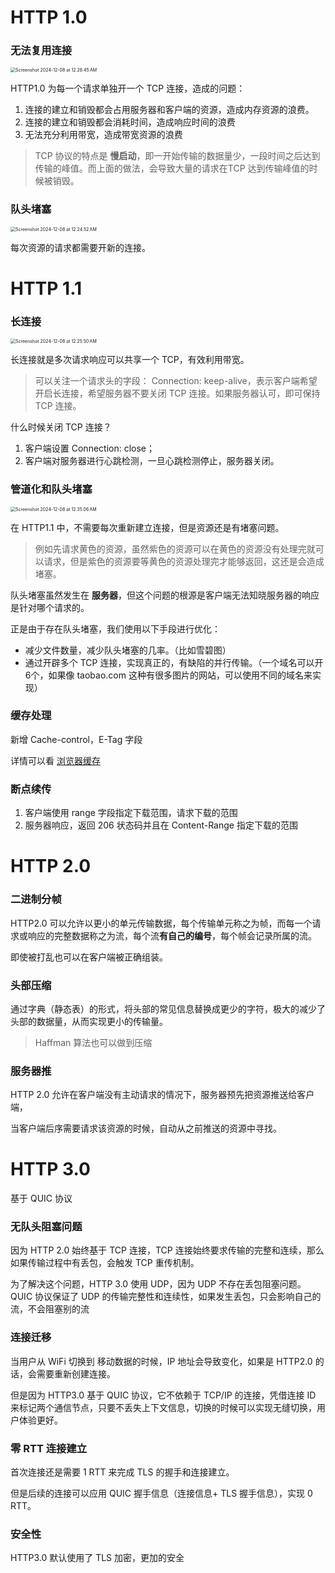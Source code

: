 # HTTP 1.0

### 无法复用连接

<img src="./images/Screenshot 2024-12-08 at 12.26.45 AM.png" alt="Screenshot 2024-12-08 at 12.26.45 AM" style="zoom:50%;" />

HTTP1.0 为每一个请求单独开一个 TCP 连接，造成的问题：

1. 连接的建立和销毁都会占用服务器和客户端的资源，造成内存资源的浪费。
2. 连接的建立和销毁都会消耗时间，造成响应时间的浪费
3. 无法充分利用带宽，造成带宽资源的浪费

> TCP 协议的特点是 **慢启动**，即一开始传输的数据量少，一段时间之后达到传输的峰值。而上面的做法，会导致大量的请求在TCP 达到传输峰值的时候被销毁。



### 队头堵塞

 <img src="./images/Screenshot 2024-12-08 at 12.24.52 AM.png" alt="Screenshot 2024-12-08 at 12.24.52 AM" style="zoom:50%;" />



每次资源的请求都需要开新的连接。



# HTTP 1.1

### 长连接

<img src="./images/Screenshot 2024-12-08 at 12.25.50 AM.png" alt="Screenshot 2024-12-08 at 12.25.50 AM" style="zoom:50%;" />

长连接就是多次请求响应可以共享一个 TCP，有效利用带宽。

> 可以关注一个请求头的字段： Connection: keep-alive，表示客户端希望开启长连接，希望服务器不要关闭 TCP 连接。如果服务器认可，即可保持 TCP 连接。



什么时候关闭 TCP 连接？

1. 客户端设置 Connection: close；
2. 客户端对服务器进行心跳检测，一旦心跳检测停止，服务器关闭。



### 管道化和队头堵塞

<img src="./images/Screenshot 2024-12-08 at 12.35.06 AM.png" alt="Screenshot 2024-12-08 at 12.35.06 AM" style="zoom:50%;" />

在 HTTP1.1 中，不需要每次重新建立连接，但是资源还是有堵塞问题。

> 例如先请求黄色的资源，虽然紫色的资源可以在黄色的资源没有处理完就可以请求，但是紫色的资源要等黄色的资源处理完才能够返回，这还是会造成堵塞。



 队头堵塞虽然发生在 **服务器**，但这个问题的根源是客户端无法知晓服务器的响应是针对哪个请求的。

正是由于存在队头堵塞，我们使用以下手段进行优化：

- 减少文件数量，减少队头堵塞的几率。（比如雪碧图）
- 通过开辟多个 TCP 连接，实现真正的，有缺陷的并行传输。（一个域名可以开6个，如果像 taobao.com 这种有很多图片的网站，可以使用不同的域名来实现）



### 缓存处理

新增 Cache-control，E-Tag 字段

详情可以看 [浏览器缓存](/Users/lujiema/Documents/前端/计算机网络/强缓存和协商缓存.md)



### 断点续传

1. 客户端使用 range 字段指定下载范围，请求下载的范围
2. 服务器响应，返回 206 状态码并且在 Content-Range 指定下载的范围





# HTTP 2.0

### 二进制分帧

HTTP2.0 可以允许以更小的单元传输数据，每个传输单元称之为帧，而每一个请求或响应的完整数据称之为流，每个流**有自己的编号**，每个帧会记录所属的流。

即使被打乱也可以在客户端被正确组装。



### 头部压缩

通过字典（静态表）的形式，将头部的常见信息替换成更少的字符，极大的减少了头部的数据量，从而实现更小的传输量。

> Haffman 算法也可以做到压缩



### 服务器推

HTTP 2.0 允许在客户端没有主动请求的情况下，服务器预先把资源推送给客户端，

当客户端后序需要请求该资源的时候，自动从之前推送的资源中寻找。





# HTTP 3.0

基于 QUIC 协议

### 无队头阻塞问题

因为 HTTP 2.0 始终基于 TCP 连接，TCP 连接始终要求传输的完整和连续，那么如果传输过程中有丢包，会触发 TCP 重传机制。

为了解决这个问题，HTTP 3.0 使用 UDP，因为 UDP 不存在丢包阻塞问题。QUIC 协议保证了 UDP 的传输完整性和连续性，如果发生丢包，只会影响自己的流，不会阻塞别的流



### 连接迁移

当用户从 WiFi 切换到 移动数据的时候，IP 地址会导致变化，如果是 HTTP2.0 的话，会需要重新创建连接。

但是因为 HTTP3.0 基于 QUIC 协议，它不依赖于 TCP/IP 的连接，凭借连接 ID 来标记两个通信节点，只要不丢失上下文信息，切换的时候可以实现无缝切换，用户体验更好。



### 零 RTT 连接建立

首次连接还是需要 1 RTT 来完成 TLS 的握手和连接建立。

但是后续的连接可以应用 QUIC 握手信息（连接信息+ TLS 握手信息），实现 0 RTT。



### 安全性

HTTP3.0 默认使用了 TLS 加密，更加的安全

























